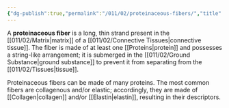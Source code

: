 ```yaml
---
{"dg-publish":true,"permalink":"/011/02/proteinaceous-fibers/","title":"Proteinaceous Fibers","tags":["BIOL422"]}
---
```


A **proteinaceous fiber** is a long, thin strand present in the [[011/02/Matrix\|matrix]] of a [[011/02/Connective Tissues\|connective tissue]]. The fiber is made of at least one [[Proteins\|protein]] and possesses a string-like arrangement; it is submerged in the [[011/02/Ground Substance\|ground substance]] to prevent it from separating from the [[011/02/Tissues\|tissue]].

Proteinaceous fibers can be made of many proteins. The most common fibers are collagenous and/or elastic; accordingly, they are made of [[Collagen\|collagen]] and/or [[Elastin\|elastin]], resulting in their descriptors.